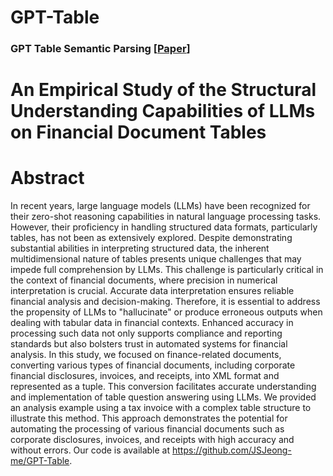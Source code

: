 # GPT-Table
### GPT Table Semantic Parsing [[Paper](https://drive.google.com/file/d/1edpW9TkiNPAEhD5NvFgQOv2i73wFiEBz/view?usp=sharing)]

# An Empirical Study of the Structural Understanding Capabilities of LLMs on Financial Document Tables
# Abstract

In recent years, large language models (LLMs) have been recognized for their zero-shot reasoning capabilities in natural language processing tasks. However, their proficiency in handling structured data formats, particularly tables, has not been as extensively explored. Despite demonstrating substantial abilities in interpreting structured data, the inherent multidimensional nature of tables presents unique challenges that may impede full comprehension by LLMs. This challenge is particularly critical in the context of financial documents, where precision in numerical interpretation is crucial. Accurate data interpretation ensures reliable financial analysis and decision-making. Therefore, it is essential to address the propensity of LLMs to "hallucinate" or produce erroneous outputs when dealing with tabular data in financial contexts. Enhanced accuracy in processing such data not only supports compliance and reporting standards but also bolsters trust in automated systems for financial analysis. 
In this study, we focused on finance-related documents, converting various types of financial documents, including corporate financial disclosures, invoices, and receipts, into XML format and represented as a tuple. This conversion facilitates accurate understanding and implementation of table question answering using LLMs. We provided an analysis example using a tax invoice with a complex table structure to illustrate this method. This approach demonstrates the potential for automating the processing of various financial documents such as corporate disclosures, invoices, and receipts with high accuracy and without errors. Our code is available at
https://github.com/JSJeong-me/GPT-Table.

